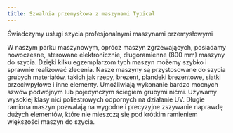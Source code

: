```yaml
---
title: Szwalnia przemysłowa z maszynami Typical
---
```

Świadczymy usługi szycia profesjonalnymi maszynami przemysłowymi

W naszym parku maszynowym, oprócz maszyn zgrzewających, posiadamy nowoczesne, sterowane elektronicznie, długoramienne (800 mm) maszyny do szycia. Dzięki kilku egzemplarzom tych maszyn możemy szybko i sprawnie realizować zlecenia. Nasze maszyny są przystosowane do szycia grubych materiałów, takich jak rzepy, brezent, plandeki brezentowe, siatki przeciwpyłowe i inne elementy. Umożliwiają wykonanie bardzo mocnych szwów podwójnym lub pojedynczym ściegiem grubymi nićmi. Używamy wysokiej klasy nici poliestrowych odpornych na działanie UV. Długie ramiona maszyn pozwalają na wygodne i precyzyjne zszywanie naprawdę dużych elementów, które nie mieszczą się pod krótkim ramieniem większości maszyn do szycia.